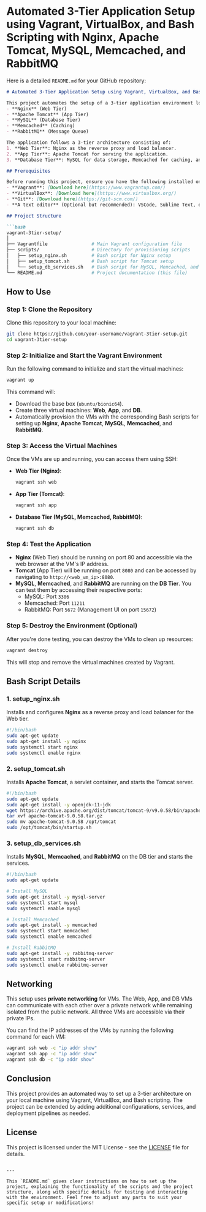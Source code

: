 # Automated 3-Tier Application Setup using Vagrant, VirtualBox, and Bash Scripting with Nginx, Apache Tomcat, MySQL, Memcached, and RabbitMQ

Here is a detailed `README.md` for your GitHub repository:

```markdown
# Automated 3-Tier Application Setup using Vagrant, VirtualBox, and Bash Scripting

This project automates the setup of a 3-tier application environment locally using **Vagrant**, **VirtualBox**, and **Bash scripting**. The services involved in the project are:
- **Nginx** (Web Tier)
- **Apache Tomcat** (App Tier)
- **MySQL** (Database Tier)
- **Memcached** (Caching)
- **RabbitMQ** (Message Queue)

The application follows a 3-tier architecture consisting of:
1. **Web Tier**: Nginx as the reverse proxy and load balancer.
2. **App Tier**: Apache Tomcat for serving the application.
3. **Database Tier**: MySQL for data storage, Memcached for caching, and RabbitMQ for messaging.

## Prerequisites

Before running this project, ensure you have the following installed on your machine:
- **Vagrant**: [Download here](https://www.vagrantup.com/)
- **VirtualBox**: [Download here](https://www.virtualbox.org/)
- **Git**: [Download here](https://git-scm.com/)
- **A text editor** (Optional but recommended): VSCode, Sublime Text, etc.

## Project Structure

```bash
vagrant-3tier-setup/
│
├── Vagrantfile                # Main Vagrant configuration file
├── scripts/                   # Directory for provisioning scripts
│   ├── setup_nginx.sh         # Bash script for Nginx setup
│   ├── setup_tomcat.sh        # Bash script for Tomcat setup
│   └── setup_db_services.sh   # Bash script for MySQL, Memcached, and RabbitMQ setup
└── README.md                  # Project documentation (this file)
```

## How to Use

### Step 1: Clone the Repository

Clone this repository to your local machine:

```bash
git clone https://github.com/your-username/vagrant-3tier-setup.git
cd vagrant-3tier-setup
```

### Step 2: Initialize and Start the Vagrant Environment

Run the following command to initialize and start the virtual machines:

```bash
vagrant up
```

This command will:
- Download the base box (`ubuntu/bionic64`).
- Create three virtual machines: **Web**, **App**, and **DB**.
- Automatically provision the VMs with the corresponding Bash scripts for setting up **Nginx**, **Apache Tomcat**, **MySQL**, **Memcached**, and **RabbitMQ**.

### Step 3: Access the Virtual Machines

Once the VMs are up and running, you can access them using SSH:

- **Web Tier (Nginx)**:
  ```bash
  vagrant ssh web
  ```

- **App Tier (Tomcat)**:
  ```bash
  vagrant ssh app
  ```

- **Database Tier (MySQL, Memcached, RabbitMQ)**:
  ```bash
  vagrant ssh db
  ```

### Step 4: Test the Application

- **Nginx** (Web Tier) should be running on port 80 and accessible via the web browser at the VM's IP address.
- **Tomcat** (App Tier) will be running on port `8080` and can be accessed by navigating to `http://<web_vm_ip>:8080`.
- **MySQL**, **Memcached**, and **RabbitMQ** are running on the **DB Tier**. You can test them by accessing their respective ports:
  - MySQL: Port `3306`
  - Memcached: Port `11211`
  - RabbitMQ: Port `5672` (Management UI on port `15672`)

### Step 5: Destroy the Environment (Optional)

After you're done testing, you can destroy the VMs to clean up resources:

```bash
vagrant destroy
```

This will stop and remove the virtual machines created by Vagrant.

## Bash Script Details

### 1. **setup_nginx.sh**
Installs and configures **Nginx** as a reverse proxy and load balancer for the Web tier.

```bash
#!/bin/bash
sudo apt-get update
sudo apt-get install -y nginx
sudo systemctl start nginx
sudo systemctl enable nginx
```

### 2. **setup_tomcat.sh**
Installs **Apache Tomcat**, a servlet container, and starts the Tomcat server.

```bash
#!/bin/bash
sudo apt-get update
sudo apt-get install -y openjdk-11-jdk
wget https://archive.apache.org/dist/tomcat/tomcat-9/v9.0.58/bin/apache-tomcat-9.0.58.tar.gz
tar xvf apache-tomcat-9.0.58.tar.gz
sudo mv apache-tomcat-9.0.58 /opt/tomcat
sudo /opt/tomcat/bin/startup.sh
```

### 3. **setup_db_services.sh**
Installs **MySQL**, **Memcached**, and **RabbitMQ** on the DB tier and starts the services.

```bash
#!/bin/bash
sudo apt-get update

# Install MySQL
sudo apt-get install -y mysql-server
sudo systemctl start mysql
sudo systemctl enable mysql

# Install Memcached
sudo apt-get install -y memcached
sudo systemctl start memcached
sudo systemctl enable memcached

# Install RabbitMQ
sudo apt-get install -y rabbitmq-server
sudo systemctl start rabbitmq-server
sudo systemctl enable rabbitmq-server
```

## Networking

This setup uses **private networking** for VMs. The Web, App, and DB VMs can communicate with each other over a private network while remaining isolated from the public network. All three VMs are accessible via their private IPs.

You can find the IP addresses of the VMs by running the following command for each VM:
```bash
vagrant ssh web -c "ip addr show"
vagrant ssh app -c "ip addr show"
vagrant ssh db -c "ip addr show"
```

## Conclusion

This project provides an automated way to set up a 3-tier architecture on your local machine using Vagrant, VirtualBox, and Bash scripting. The project can be extended by adding additional configurations, services, and deployment pipelines as needed.

## License

This project is licensed under the MIT License - see the [LICENSE](LICENSE) file for details.
```

---

This `README.md` gives clear instructions on how to set up the project, explaining the functionality of the scripts and the project structure, along with specific details for testing and interacting with the environment. Feel free to adjust any parts to suit your specific setup or modifications!
